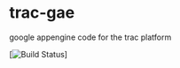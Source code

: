 trac-gae
====

google appengine code for the trac platform

[![Build Status](https://img.shields.io/shippable/55e26f9a1895ca447410d895.svg)]

